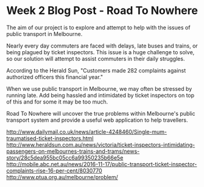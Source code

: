  
#    Week 2 Blog Post - Road To Nowhere
 
The aim of our project is to explore and attempt to help with the issues of public transport in Melbourne.

Nearly every day commuters are faced with delays, late buses and trains, or being plagued by ticket inspectors. This issue is a huge challenge to solve, so our solution will attempt to assist commuters in their daily struggles.

According to the Herald Sun, "Customers made 282 complaints against authorized officers this financial year."

When we use public transport in Melbourne, we may often be stressed by running late. Add being hassled and intimidated by ticket inspectors on top of this and for some it may be too much.

Road To Nowhere will uncover the true problems within Melbourne's public transport system and provide a useful web application to help travellers.

http://www.dailymail.co.uk/news/article-4248460/Single-mum-traumatised-ticket-inspectors.html
http://www.heraldsun.com.au/news/victoria/ticket-inspectors-intimidating-passengers-on-melbournes-trains-and-trams/news-story/28c5dea955bc05cc6a99350235b66e5e
http://mobile.abc.net.au/news/2016-11-17/public-transport-ticket-inspector-complaints-rise-16-per-cent/8030770
http://www.ptua.org.au/melbourne/problem/
